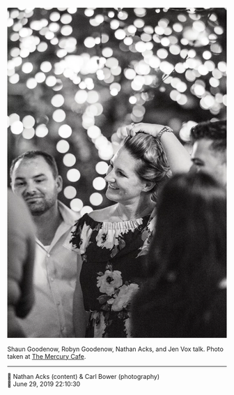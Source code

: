 ![Shaun Goodenow, Robyn Goodenow, Nathan Acks, and Jen Vox talk](assets/f148057a6c7e672fafb15ae489fefbe3.webp)

Shaun Goodenow, Robyn Goodenow, Nathan Acks, and Jen Vox talk. Photo taken at [The Mercury Cafe](http://mercurycafe.com/).

- - - -

<span aria-hidden="true">👥</span> Nathan Acks (content) & Carl Bower (photography)  
<span aria-hidden="true">📅</span> June 29, 2019 22:10:30
